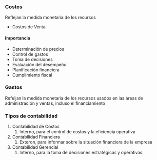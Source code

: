 ### Costos
Reflejan la medida monetaria de los recursos 

+ Costos de Venta

#### Importancia
+ Determinación de precios
+ Control de gastos
+ Toma de decisiones
+ Evaluación del desempeño
+ Planificación financiera
+ Cumplimiento fiscal

### Gastos
Refeljan la medida monetaria de los recursos usados en las áreas de administración y ventas, incluso el financiamiento

### Tipos de contabilidad
1. Contabilidad de Costos
	1. Interno, para el control de costos y la eficiencia operativa
2. Contabilidad Financiera
	1. Exteron, para informar sobre la situación financiera de la empresa
3. Contabilidad Gerencial
	1. Interno, para la toma de decisiones estratégicas y operativas